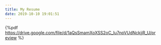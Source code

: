 ```yaml
---
title: My Resume
date: 2019-10-10 19:01:51
---
```


<!-- {%pdf https://drive.google.com/file/d/1voH-0gZhAg-HEUEZrvz84N-Z7Jl3VS0n/preview  %} -->
{%pdf https://drive.google.com/file/d/1aQsSmamXoXSS2oC_Iu7npVUdNckjjR_U/preview  %}